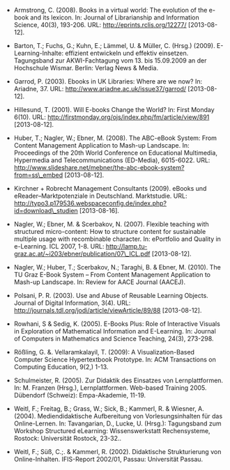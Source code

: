 <!-- filename: 99_Literatur.md -->
<!-- title: Literatur -->

- Armstrong, C. (2008). Books in a virtual world: The evolution of the e-book and its lexicon. In: Journal of Librarianship and Information Science, 40(3), 193-206. URL: http://eprints.rclis.org/12277/ \[2013-08-12].

- Barton, T.; Fuchs, G.; Kuhn, E.; Lämmel, U. &amp; Müller, C. (Hrsg.) (2009). E-Learning-Inhalte: effizient entwickeln und effektiv einsetzen. Tagungsband zur AKWI-Fachtagung vom 13. bis 15.09.2009 an der Hochschule Wismar. Berlin: Verlag News &amp; Media.

- Garrod, P. (2003). Ebooks in UK Libraries: Where are we now? In: Ariadne, 37. URL: http://www.ariadne.ac.uk/issue37/garrod/ \[2013-08-12].

- Hillesund, T. (2001). Will E-books Change the World? In: First Monday 6(10). URL: http://firstmonday.org/ojs/index.php/fm/article/view/891 \[2013-08-12].

- Huber, T.; Nagler, W.; Ebner, M. (2008). The ABC-eBook System: From Content Management Application to Mash-up Landscape. In: Proceedings of the 20th World Conference on Educational Multimedia, Hypermedia and Telecommunications (ED-Media), 6015-6022. URL: http://www.slideshare.net/mebner/the-abc-ebook-system?from=ss\_embed \[2013-08-12].

- Kirchner + Robrecht Management Consultants (2009). eBooks und eReader–Marktpotenziale in Deutschland. Marktstudie. URL: http://typo3.p179536.webspaceconfig.de/index.php?id=download\_studien \[2013-08-16].

- Nagler, W.; Ebner, M. &amp; Scerbakov, N. (2007). Flexible teaching with structured micro-content: How to structure content for sustainable multiple usage with recombinable character. In: ePortfolio and Quality in e-Learning. ICL 2007, 1-8. URL: http://lamp.tu-graz.ac.at/~i203/ebner/publication/07\_ICL.pdf \[2013-08-12].

- Nagler, W.; Huber, T.; Scerbakov, N.; Taraghi, B. &amp; Ebner, M. (2010). The TU Graz E-Book System – From Content Management Application to Mash-up Landscape. In: Review for AACE Journal (AACEJ).

- Polsani, P. R. (2003). Use and Abuse of Reusable Learning Objects. Journal of Digital Information, 3(4). URL: http://journals.tdl.org/jodi/article/viewArticle/89/88 \[2013-08-12].

- Rowhani, S &amp; Sedig, K. (2005). E-Books Plus: Role of Interactive Visuals in Exploration of Mathematical Information and E-Learning. In: Journal of Computers in Mathematics and Science Teaching, 24(3), 273-298.

- Rößling, G. &amp;. Vellaramkalayil, T. (2009): A Visualization-Based Computer Science Hypertextbook Prototype. In: ACM Transactions on Computing Education, 9(2,) 1-13.

- Schulmeister, R. (2005). Zur Didaktik des Einsatzes von Lernplattformen. In: M. Franzen (Hrsg.), Lernplattformen. Web-based Training 2005. Dübendorf (Schweiz): Empa-Akademie, 11-19.

- Weitl, F.; Freitag, B.; Grass, W.; Sick, B.; Kammerl, R. &amp; Wiesner, A. (2004). Mediendidaktische Aufbereitung von Vorlesungsinhalten für das Online-Lernen. In: Tavangarian, D., Lucke, U. (Hrsg.): Tagungsband zum Workshop Structured eLearning: Wissenswerkstatt Rechensysteme, Rostock: Universität Rostock, 23-32..

- Weitl, F.; Süß, C.;. &amp; Kammerl, R. (2002). Didaktische Strukturierung von Online-Inhalten. IFIS-Report 2002/01, Passau: Universität Passau.
